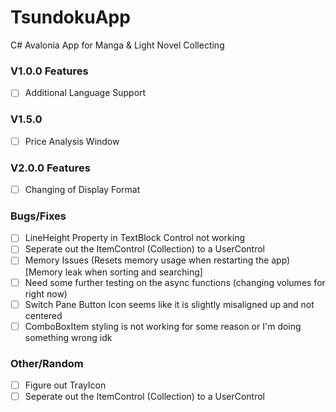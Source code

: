 # TsundokuApp
C# Avalonia App for Manga &amp; Light Novel Collecting

### V1.0.0 Features
- [ ] Additional Language Support

### V1.5.0
- [ ] Price Analysis Window

### V2.0.0 Features
- [ ] Changing of Display Format

### Bugs/Fixes
- [ ] LineHeight Property in TextBlock Control not working
- [ ] Seperate out the ItemControl (Collection) to a UserControl
- [ ] Memory Issues (Resets memory usage when restarting the app) [Memory leak when sorting and searching]
- [ ] Need some further testing on the async functions (changing volumes for right now)
- [ ] Switch Pane Button Icon seems like it is slightly misaligned up and not centered
- [ ] ComboBoxItem styling is not working for some reason or I'm doing something wrong idk

### Other/Random
- [ ] Figure out TrayIcon
- [ ] Seperate out the ItemControl (Collection) to a UserControl
